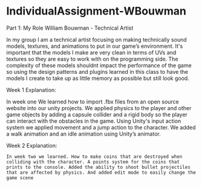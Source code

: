 # IndividualAssignment-WBouwman

Part 1: My Role
William Bouwman - Technical Artist

In my group I am a technical artist focusing on making technically sound models, textures, and animations to put in our game’s environment. It's important that the models I make are very clean in terms of UVs and textures so they are easy to work with on the programming side. The complexity of these models shouldnt impact the performance of the game so using the design patterns and plugins learned in this class to have the models I create to take up as little memory as possible but still look good. 

Week 1 Explanation:

In week one We learned how to import .fbx files from an open source website into our unity projects. We applied physics to the player and other game objects by adding a capsule collider and a rigid body so the player can interact with the obstacles in the game. Using Unity's input action system we applied movement and a jump action to the character. We added a walk animation and an idle animation using Unity’s animator. 

Week 2 Explanation:

	In week two we learned. How to make coins that are destroyed when colliding with the character. A points system for the coins that prints to the console. Added the ability to shoot bullet projectiles that are affected by physics. And added edit mode to easily change the game scene






 
